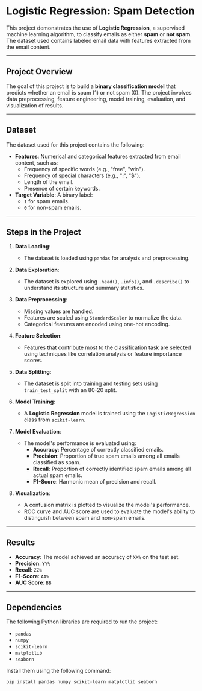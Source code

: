 # Logistic Regression: Spam Detection

This project demonstrates the use of **Logistic Regression**, a supervised machine learning algorithm, to classify emails as either **spam** or **not spam**. The dataset used contains labeled email data with features extracted from the email content.

---

## Project Overview

The goal of this project is to build a **binary classification model** that predicts whether an email is spam (1) or not spam (0). The project involves data preprocessing, feature engineering, model training, evaluation, and visualization of results.

---

## Dataset

The dataset used for this project contains the following:

- **Features**: Numerical and categorical features extracted from email content, such as:
  - Frequency of specific words (e.g., "free", "win").
  - Frequency of special characters (e.g., "!", "$").
  - Length of the email.
  - Presence of certain keywords.
- **Target Variable**: A binary label:
  - `1` for spam emails.
  - `0` for non-spam emails.

---

## Steps in the Project

1. **Data Loading**:
   - The dataset is loaded using `pandas` for analysis and preprocessing.

2. **Data Exploration**:
   - The dataset is explored using `.head()`, `.info()`, and `.describe()` to understand its structure and summary statistics.

3. **Data Preprocessing**:
   - Missing values are handled.
   - Features are scaled using `StandardScaler` to normalize the data.
   - Categorical features are encoded using one-hot encoding.

4. **Feature Selection**:
   - Features that contribute most to the classification task are selected using techniques like correlation analysis or feature importance scores.

5. **Data Splitting**:
   - The dataset is split into training and testing sets using `train_test_split` with an 80-20 split.

6. **Model Training**:
   - A **Logistic Regression** model is trained using the `LogisticRegression` class from `scikit-learn`.

7. **Model Evaluation**:
   - The model's performance is evaluated using:
     - **Accuracy**: Percentage of correctly classified emails.
     - **Precision**: Proportion of true spam emails among all emails classified as spam.
     - **Recall**: Proportion of correctly identified spam emails among all actual spam emails.
     - **F1-Score**: Harmonic mean of precision and recall.

8. **Visualization**:
   - A confusion matrix is plotted to visualize the model's performance.
   - ROC curve and AUC score are used to evaluate the model's ability to distinguish between spam and non-spam emails.

---

## Results

- **Accuracy**: The model achieved an accuracy of `XX%` on the test set.
- **Precision**: `YY%`
- **Recall**: `ZZ%`
- **F1-Score**: `AA%`
- **AUC Score**: `BB`

---

## Dependencies

The following Python libraries are required to run the project:

- `pandas`
- `numpy`
- `scikit-learn`
- `matplotlib`
- `seaborn`

Install them using the following command:

```bash
pip install pandas numpy scikit-learn matplotlib seaborn


